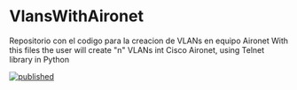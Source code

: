 # VlansWithAironet
Repositorio con el codigo para la creacion de VLANs en equipo Aironet
With this files the user will create "n" VLANs int Cisco Aironet, using Telnet library in Python

[![published](https://static.production.devnetcloud.com/codeexchange/assets/images/devnet-published.svg)](https://developer.cisco.com/codeexchange/github/repo/leochaeta/VlansWithAironet)
